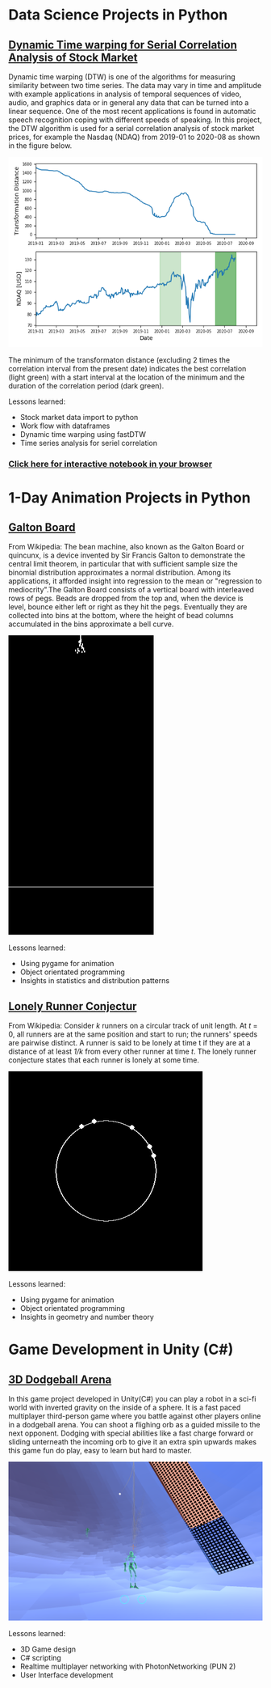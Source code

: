 # Data Science Projects in Python

## [Dynamic Time warping for Serial Correlation Analysis of Stock Market](https://github.com/TimoKropp/DTW-stock-analysis/blob/master/dtw_stock_analysis.py)
Dynamic time warping (DTW) is one of the algorithms for measuring similarity between two time series. The data may vary in time and amplitude with example applications in analysis of temporal sequences of video, audio, and graphics data or in general any data that can be turned into a linear sequence. One of the most recent applications is found in automatic speech recognition coping with different speeds of speaking. In this project, the DTW algorithm is used for a serial correlation analysis of stock market prices, for example the Nasdaq (NDAQ) from 2019-01 to 2020-08 as shown in the figure below.

 ![](/images/stock_analysis.png)
 
The minimum of the transformaton distance (excluding 2 times the correlation interval from the present date) indicates the best correlation (light green) with a start interval at the location of the minimum and the duration of the correlation period (dark green). 

Lessons learned:  
* Stock market data import to python
* Work flow with dataframes
* Dynamic time warping using fastDTW
* Time series analysis for seriel correlation
### [Click here for interactive notebook in your browser](https://mybinder.org/v2/gh/TimoKropp/DTW-stock-analysis/master)
# 1-Day Animation Projects in Python

## [Galton Board](https://github.com/Timokko/GaltonBoard/blob/master/GaltonBoard.py)
From Wikipedia:
The bean machine, also known as the Galton Board or quincunx, is a device invented by Sir Francis Galton to demonstrate the central limit theorem, in particular that with sufficient sample size the binomial distribution approximates a normal distribution. Among its applications, it afforded insight into regression to the mean or "regression to mediocrity".The Galton Board consists of a vertical board with interleaved rows of pegs. Beads are dropped from the top and, when the device is level, bounce either left or right as they hit the pegs. Eventually they are collected into bins at the bottom, where the height of bead columns accumulated in the bins approximate a bell curve.

 ![](/images/galton.gif)
 
Lessons learned:  
* Using pygame for animation
* Object orientated programming
* Insights in statistics and distribution patterns

## [Lonely Runner Conjectur](https://github.com/TimoKropp/LonelyRunner/blob/master/lonely_runner.py)
From Wikipedia:
Consider *k* runners on a circular track of unit length. At *t* = 0, all runners are at the same position and start to run; the runners' speeds are pairwise distinct. A runner is said to be lonely at time t if they are at a distance of at least *1/k* from every other runner at time *t*. The lonely runner conjecture states that each runner is lonely at some time.

 ![](/images/lonely_runner.gif)
 
 Lessons learned:    
* Using pygame for animation
* Object orientated programming
* Insights in geometry and number theory

# Game Development in Unity (C#)
## [3D Dodgeball Arena]()

In this game project developed in Unity(C#) you can play a robot in a sci-fi world with inverted gravity on the inside of a sphere. It is a fast paced multiplayer third-person game where you battle against other players online in a dodgeball arena. You can shoot a flighing orb as a guided missile to the next opponent. Dodging with special abilities like a fast charge forward or sliding unterneath the incoming orb to give it an extra spin upwards makes this game fun do play, easy to learn but hard to master. 

 ![](/images/dodgeball.png)
 
 Lessons learned:  
* 3D Game design
* C# scripting
* Realtime multiplayer networking with PhotonNetworking (PUN 2)
* User Interface development
